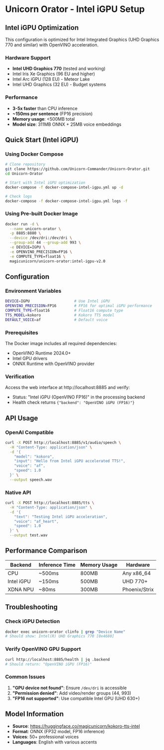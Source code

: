 # Unicorn Orator - Intel iGPU Setup

## Intel iGPU Optimization

This configuration is optimized for Intel Integrated Graphics (UHD Graphics 770 and similar) with OpenVINO acceleration.

### Hardware Support
- **Intel UHD Graphics 770** (tested and working)
- Intel Iris Xe Graphics (96 EU and higher)
- Intel Arc iGPU (128 EU) - Meteor Lake
- Intel UHD Graphics (32 EU) - Budget systems

### Performance
- **3-5x faster** than CPU inference
- **~150ms per sentence** (FP16 precision)
- **Memory usage**: <500MB total
- **Model size**: 311MB ONNX + 25MB voice embeddings

## Quick Start (Intel iGPU)

### Using Docker Compose
```bash
# Clone repository
git clone https://github.com/Unicorn-Commander/Unicorn-Orator.git
cd Unicorn-Orator

# Start with Intel iGPU optimization
docker-compose -f docker-compose-intel-igpu.yml up -d

# Check logs
docker-compose -f docker-compose-intel-igpu.yml logs -f
```

### Using Pre-built Docker Image
```bash
docker run -d \
  --name unicorn-orator \
  -p 8885:8880 \
  --device /dev/dri:/dev/dri \
  --group-add 44 --group-add 993 \
  -e DEVICE=IGPU \
  -e OPENVINO_PRECISION=FP16 \
  -e COMPUTE_TYPE=float16 \
  magicunicorn/unicorn-orator:intel-igpu-v2.0
```

## Configuration

### Environment Variables
```bash
DEVICE=IGPU                    # Use Intel iGPU
OPENVINO_PRECISION=FP16        # FP16 for optimal iGPU performance
COMPUTE_TYPE=float16           # Float16 compute type
TTS_MODEL=kokoro               # Kokoro TTS model
DEFAULT_VOICE=af               # Default voice
```

### Prerequisites
The Docker image includes all required dependencies:
- OpenVINO Runtime 2024.0+
- Intel GPU drivers
- ONNX Runtime with OpenVINO provider

### Verification
Access the web interface at http://localhost:8885 and verify:
- Status: "Intel iGPU (OpenVINO FP16)" in the processing backend
- Health check returns `{"backend": "OpenVINO iGPU (FP16)"}`

## API Usage

### OpenAI Compatible
```bash
curl -X POST http://localhost:8885/v1/audio/speech \
  -H "Content-Type: application/json" \
  -d '{
    "model": "kokoro",
    "input": "Hello from Intel iGPU accelerated TTS!",
    "voice": "af",
    "speed": 1.0
  }' \
  --output speech.wav
```

### Native API
```bash
curl -X POST http://localhost:8885/tts \
  -H "Content-Type: application/json" \
  -d '{
    "text": "Testing Intel iGPU acceleration",
    "voice": "af_heart",
    "speed": 1.0
  }' \
  --output test.wav
```

## Performance Comparison

| Backend | Inference Time | Memory Usage | Hardware |
|---------|---------------|--------------|----------|
| CPU | ~500ms | 800MB | Any x86_64 |
| Intel iGPU | ~150ms | 500MB | UHD 770+ |
| XDNA NPU | ~80ms | 300MB | Phoenix/Strix |

## Troubleshooting

### Check iGPU Detection
```bash
docker exec unicorn-orator clinfo | grep "Device Name"
# Should show: Intel(R) UHD Graphics 770 [0x4680]
```

### Verify OpenVINO GPU Support
```bash
curl http://localhost:8885/health | jq .backend
# Should return: "OpenVINO iGPU (FP16)"
```

### Common Issues
1. **"GPU device not found"**: Ensure `/dev/dri` is accessible
2. **"Permission denied"**: Add video/render groups (44, 993)
3. **"FP16 not supported"**: Use compatible Intel GPU (UHD 630+)

## Model Information
- **Source**: https://huggingface.co/magicunicorn/kokoro-tts-intel
- **Format**: ONNX (FP32 model, FP16 inference)
- **Voices**: 50+ professional voices
- **Languages**: English with various accents